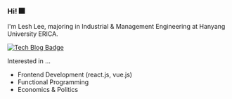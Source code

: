### Hi! 🎆
I'm Lesh Lee, majoring in Industrial & Management Engineering at Hanyang University ERICA. 

[![Tech Blog Badge](http://img.shields.io/badge/-Personal%20blog-black?style=flat-square&logo=github&link=https://leshleekor.github.io/)](https://leshleekor.github.io/)

Interested in ...
- Frontend Development (react.js, vue.js)
- Functional Programming
- Economics & Politics